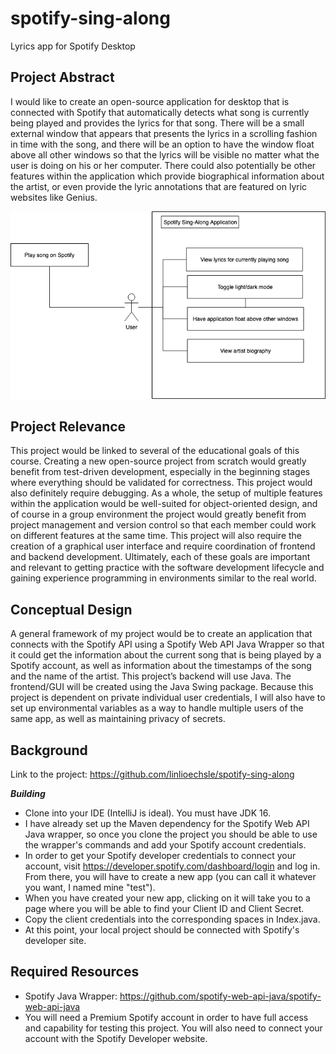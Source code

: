 # spotify-sing-along
Lyrics app for Spotify Desktop

## Project Abstract
I would like to create an open-source application for desktop that is connected with Spotify that automatically detects what song is currently being played and provides the lyrics for that song. There will be a small external window that appears that presents the lyrics in a scrolling fashion in time with the song, and there will be an option to have the window float above all other windows so that the lyrics will be visible no matter what the user is doing on his or her computer. There could also potentially be other features within the application which provide biographical information about the artist, or even provide the lyric annotations that are featured on lyric websites like Genius.

![Use Case Image](Spotify_Sing_Along_Use_Case.png)

## Project Relevance
This project would be linked to several of the educational goals of this course. Creating a new open-source project from scratch would greatly benefit from test-driven development, especially in the beginning stages where everything should be validated for correctness. This project would also definitely require debugging. As a whole, the setup of multiple features within the application would be well-suited for object-oriented design, and of course in a group environment the project would greatly benefit from project management and version control so that each member could work on different features at the same time. This project will also require the creation of a graphical user interface and require coordination of frontend and backend development. Ultimately, each of these goals are important and relevant to getting practice with the software development lifecycle and gaining experience programming in environments similar to the real world.

## Conceptual Design
A general framework of my project would be to create an application that connects with the Spotify API using a Spotify Web API Java Wrapper so that it could get the information about the current song that is being played by a Spotify account, as well as information about the timestamps of the song and the name of the artist. This project’s backend will use Java. The frontend/GUI will be created using the Java Swing package. Because this project is dependent on private individual user credentials, I will also have to set up environmental variables as a way to handle multiple users of the same app, as well as maintaining privacy of secrets.

## Background
Link to the project: <https://github.com/linlioechsle/spotify-sing-along>

***Building***
- Clone into your IDE (IntelliJ is ideal). You must have JDK 16.
- I have already set up the Maven dependency for the Spotify Web API Java wrapper, so once you clone the project you should be able to use the wrapper's commands and add your Spotify account credentials.
- In order to get your Spotify developer credentials to connect your account, visit <https://developer.spotify.com/dashboard/login> and log in. From there, you will have to create a new app (you can call it whatever you want, I named mine "test").
- When you have created your new app, clicking on it will take you to a page where you will be able to find your Client ID and Client Secret.
- Copy the client credentials into the corresponding spaces in Index.java.
- At this point, your local project should be connected with Spotify's developer site.

## Required Resources
- Spotify Java Wrapper: <https://github.com/spotify-web-api-java/spotify-web-api-java>
- You will need a Premium Spotify account in order to have full access and capability for testing this project. You will also need to connect your account with the Spotify Developer website.
